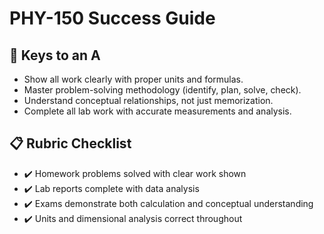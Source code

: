 # PHY-150 Success Guide

## 🎯 Keys to an A
- Show all work clearly with proper units and formulas.  
- Master problem-solving methodology (identify, plan, solve, check).  
- Understand conceptual relationships, not just memorization.  
- Complete all lab work with accurate measurements and analysis.  

## 📋 Rubric Checklist
- ✔️ Homework problems solved with clear work shown  
- ✔️ Lab reports complete with data analysis  
- ✔️ Exams demonstrate both calculation and conceptual understanding  
- ✔️ Units and dimensional analysis correct throughout  
